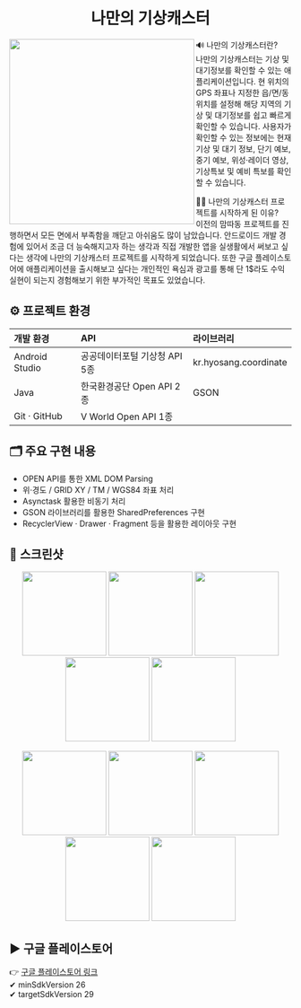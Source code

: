 <h1 align="center">나만의 기상캐스터</h1>
<img src="https://user-images.githubusercontent.com/76841455/122673065-b5b4dd80-d209-11eb-90a6-4cb1fde8c39f.png" width="330" height="330" align="left"></img>

🔊 나만의 기상캐스터란?<br/>
나만의 기상캐스터는 기상 및 대기정보를 확인할 수 있는 애플리케이션입니다. 현 위치의 GPS 좌표나 지정한 읍/면/동 위치를 설정해 해당 지역의 기상 및 대기정보를 쉽고 빠르게 확인할 수 있습니다. 사용자가 확인할 수 있는 정보에는 현재 기상 및 대기 정보, 단기 예보, 중기 예보, 위성·레이더 영상, 기상특보 및 예비 특보를 확인할 수 있습니다.<br/>

🤷‍♂️ 나만의 기상캐스터 프로젝트를 시작하게 된 이유?<br/>
이전의 맘따동 프로젝트를 진행하면서 모든 면에서 부족함을 깨닫고 아쉬움도 많이 남았습니다. 안드로이드 개발 경험에 있어서 조금 더 능숙해지고자 하는 생각과 직접 개발한 앱을 실생활에서 써보고 싶다는 생각에 나만의 기상캐스터 프로젝트를 시작하게 되었습니다. 또한 구글 플레이스토어에 애플리케이션을 출시해보고 싶다는 개인적인 욕심과 광고를 통해 단 1$라도 수익실현이 되는지 경험해보기 위한 부가적인 목표도 있었습니다.<br/>

<h2>⚙ 프로젝트 환경</h2>

| 개발 환경 | API | 라이브러리 |
| :--- | :--- | :--- |
| Android Studio | 공공데이터포털 기상청 API 5종 | kr.hyosang.coordinate |
| Java | 한국환경공단 Open API 2종 | GSON |
| Git · GitHub | V World Open API 1종 | |

<h2>🗂 주요 구현 내용</h2>
<ul>
<li>OPEN API를 통한 XML DOM Parsing</li>
<li>위·경도 / GRID XY / TM / WGS84 좌표 처리</li>
<li>Asynctask 활용한 비동기 처리</li>
<li>GSON 라이브러리를 활용한 SharedPreferences 구현</li>
<li>RecyclerView · Drawer · Fragment 등을 활용한 레이아웃 구현</li>
</ul>

<h2>📸 스크린샷</h2>
<p align="center">
<img src="https://user-images.githubusercontent.com/76841455/103441293-43b6ff00-4c90-11eb-9282-132532bb0314.jpg" width="150"></img>
<img src="https://user-images.githubusercontent.com/76841455/103441295-444f9580-4c90-11eb-8733-80d2603050e4.jpg" width="150"></img>
<img src="https://user-images.githubusercontent.com/76841455/103441296-444f9580-4c90-11eb-9afe-30e250444e34.jpg" width="150"></img>
<img src="https://user-images.githubusercontent.com/76841455/103441297-44e82c00-4c90-11eb-8d36-a851943c15c1.jpg" width="150"></img>
<img src="https://user-images.githubusercontent.com/76841455/103441298-4580c280-4c90-11eb-9c56-67d8b0e6cdc6.jpg" width="150"></img>
</p>
<p align="center">
<img src="https://user-images.githubusercontent.com/76841455/103441299-46195900-4c90-11eb-8cab-3a4f159f622c.jpg" width="150"></img>
<img src="https://user-images.githubusercontent.com/76841455/103441301-46b1ef80-4c90-11eb-8792-33dcd048f15f.jpg" width="150"></img>
<img src="https://user-images.githubusercontent.com/76841455/103441303-46b1ef80-4c90-11eb-8b61-d50df9174722.jpg" width="150"></img>
<img src="https://user-images.githubusercontent.com/76841455/103441304-474a8600-4c90-11eb-912f-db5ded953a84.jpg" width="150"></img>
<img src="https://user-images.githubusercontent.com/76841455/103441305-47e31c80-4c90-11eb-9603-e6148e7f539a.jpg" width="150"></img>
</p>

<h2>▶ 구글 플레이스토어</h2>

👉 [구글 플레이스토어 링크](https://play.google.com/store/apps/details?id=com.bh.myownweathercaster)<br/>
✔ minSdkVersion 26<br/>
✔ targetSdkVersion 29
